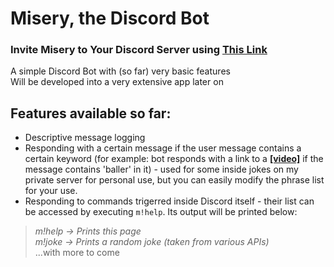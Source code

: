 # Misery, the Discord Bot
### Invite Misery to Your Discord Server using <strong><a href='https://discord.com/api/oauth2/authorize?client_id=1034298739852050463&permissions=8&scope=bot%20applications.commands'>This Link</a></strong>
A simple Discord Bot with (so far) very basic features  
Will be developed into a very extensive app later on  

## Features available so far:  
- Descriptive message logging  
- Responding with a certain message if the user message contains a certain keyword (for example: bot responds with a link to a <strong><a href='https://www.youtube.com/shorts/Ec9wMCKhR2g'>[video]</a></strong> if the message contains 'baller' in it) - used for some inside jokes on my private server for personal use, but you can easily modify the phrase list for your use.
- Responding to commands trigerred inside Discord itself - their list can be accessed by executing `m!help`. Its output will be printed below:
>*m!help -> Prints this page  
>m!joke -> Prints a random joke (taken from various APIs)*  
>...with more to come

